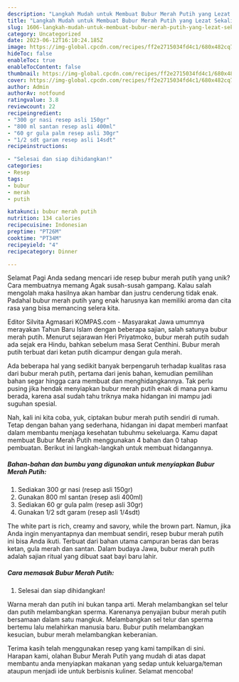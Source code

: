 ```yaml
---
description: "Langkah Mudah untuk Membuat Bubur Merah Putih yang Lezat Sekali, Lezat"
title: "Langkah Mudah untuk Membuat Bubur Merah Putih yang Lezat Sekali, Lezat"
slug: 1606-langkah-mudah-untuk-membuat-bubur-merah-putih-yang-lezat-sekali-lezat
category: Uncategorized
date: 2023-06-12T16:10:24.185Z
image: https://img-global.cpcdn.com/recipes/ff2e2715034fd4c1/680x482cq70/bubur-merah-putih-foto-resep-utama.jpg
hideToc: false
enableToc: true
enableTocContent: false
thumbnail: https://img-global.cpcdn.com/recipes/ff2e2715034fd4c1/680x482cq70/bubur-merah-putih-foto-resep-utama.jpg
cover: https://img-global.cpcdn.com/recipes/ff2e2715034fd4c1/680x482cq70/bubur-merah-putih-foto-resep-utama.jpg
author: Admin
authorAv: notfound
ratingvalue: 3.8
reviewcount: 22
recipeingredient:
- "300 gr nasi resep asli 150gr"
- "800 ml santan resep asli 400ml"
- "60 gr gula palm resep asli 30gr"
- "1/2 sdt garam resep asli 14sdt"
recipeinstructions:

- "Selesai dan siap dihidangkan!"
categories:
- Resep
tags:
- bubur
- merah
- putih

katakunci: bubur merah putih 
nutrition: 134 calories
recipecuisine: Indonesian
preptime: "PT26M"
cooktime: "PT34M"
recipeyield: "4"
recipecategory: Dinner

---
```



Selamat Pagi Anda sedang mencari ide resep bubur merah putih yang unik? Cara membuatnya memang Agak susah-susah gampang. Kalau salah mengolah maka hasilnya akan hambar dan justru cenderung tidak enak. Padahal bubur merah putih yang enak harusnya kan memiliki aroma dan cita rasa yang bisa memancing selera kita.


Editor Silvita Agmasari KOMPAS.com - Masyarakat Jawa umumnya merayakan Tahun Baru Islam dengan beberapa sajian, salah satunya bubur merah putih. Menurut sejarawan Heri Priyatmoko, bubur merah putih sudah ada sejak era Hindu, bahkan sebelum masa Serat Centhini. Bubur merah putih terbuat dari ketan putih dicampur dengan gula merah.

Ada beberapa hal yang sedikit banyak berpengaruh terhadap kualitas rasa dari bubur merah putih, pertama dari jenis bahan, kemudian pemilihan bahan segar hingga cara membuat dan menghidangkannya. Tak perlu pusing jika hendak menyiapkan bubur merah putih enak di mana pun kamu berada, karena asal sudah tahu triknya maka hidangan ini mampu jadi suguhan spesial.


Nah, kali ini kita coba, yuk, ciptakan bubur merah putih sendiri di rumah. Tetap dengan bahan yang sederhana, hidangan ini dapat memberi manfaat dalam membantu menjaga kesehatan tubuhmu sekeluarga. Kamu dapat membuat Bubur Merah Putih menggunakan 4 bahan dan 0 tahap pembuatan. Berikut ini langkah-langkah untuk membuat hidangannya.

<!--inarticleads1-->

##### Bahan-bahan dan bumbu yang digunakan untuk menyiapkan Bubur Merah Putih:

1. Sediakan 300 gr nasi (resep asli 150gr)
1. Gunakan 800 ml santan (resep asli 400ml)
1. Sediakan 60 gr gula palm (resep asli 30gr)
1. Gunakan 1/2 sdt garam (resep asli 1/4sdt)


The white part is rich, creamy and savory, while the brown part. Namun, jika Anda ingin menyantapnya dan membuat sendiri, resep bubur merah putih ini bisa Anda ikuti. Terbuat dari bahan utama campuran beras dan beras ketan, gula merah dan santan. Dalam budaya Jawa, bubur merah putih adalah sajian ritual yang dibuat saat bayi baru lahir. 

<!--inarticleads2-->

##### Cara memasak Bubur Merah Putih:


1. Selesai dan siap dihidangkan!

Warna merah dan putih ini bukan tanpa arti. Merah melambangkan sel telur dan putih melambangkan sperma. Karenanya penyajian bubur merah putih bersamaan dalam satu mangkuk. Melambangkan sel telur dan sperma bertemu lalu melahirkan manusia baru. Bubur putih melambangkan kesucian, bubur merah melambangkan keberanian. 

Terima kasih telah menggunakan resep yang kami tampilkan di sini. Harapan kami, olahan Bubur Merah Putih yang mudah di atas dapat membantu anda menyiapkan makanan yang sedap untuk keluarga/teman ataupun menjadi ide untuk berbisnis kuliner. Selamat mencoba!
